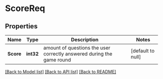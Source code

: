 # ScoreReq

## Properties
Name | Type | Description | Notes
------------ | ------------- | ------------- | -------------
**Score** | **int32** | amount of questions the user correctly answered during the game round | [default to null]

[[Back to Model list]](../README.md#documentation-for-models) [[Back to API list]](../README.md#documentation-for-api-endpoints) [[Back to README]](../README.md)

